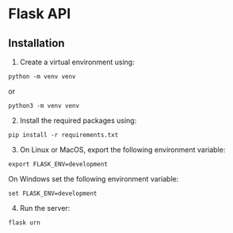 # Flask API

## Installation

1. Create a virtual environment using:

```
python -m venv venv
```

or

```
python3 -m venv venv
```

2. Install the required packages using:

```
pip install -r requirements.txt
```

3. On Linux or MacOS, export the following environment variable:

```
export FLASK_ENV=development
```

On Windows set the following environment variable:

```
set FLASK_ENV=development
```

4. Run the server:
```
flask urn
```
